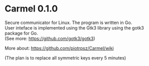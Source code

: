 # Carmel 0.1.0
Secure communicator for Linux. The program is written in Go.<br>
User inteface is implemented using the Gtk3 library using the gotk3 package for Go.<br> (See more: https://github.com/gotk3/gotk3)

More about: https://github.com/piotrpsz/Carmel/wiki

(The plan is to replace all symmetric keys every 5 minutes)

